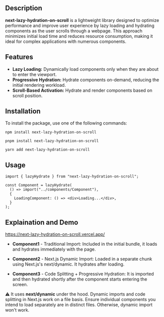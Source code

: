 ## Description
**next-lazy-hydration-on-scroll** is a lightweight library designed to optimize performance and improve user experience by lazy loading and hydrating components as the user scrolls through a webpage. This approach minimizes initial load time and reduces resource consumption, making it ideal for complex applications with numerous components.

## Features
- **Lazy Loading:** Dynamically load components only when they are about to enter the viewport.
- **Progressive Hydration:** Hydrate components on-demand, reducing the initial rendering workload.
- **Scroll-Based Activation:** Hydrate and render components based on scroll position.

## Installation
To install the package, use one of the following commands:

```
npm install next-lazy-hydration-on-scroll

pnpm install next-lazy-hydration-on-scroll

yarn add next-lazy-hydration-on-scroll
```

## Usage
```
import { lazyHydrate } from "next-lazy-hydration-on-scroll";

const Component = lazyHydrate(
  () => import("../components/Component"),
  {
    LoadingComponent: () => <div>Loading...</div>,
  }
);
```

## Explaination and Demo
https://next-lazy-hydration-on-scroll.vercel.app/

- **Component1** - Traditional Import: Included in the initial bundle, it loads and hydrates immediately with the page. 

- **Component2** - Next.js Dynamic Import: Loaded in a separate chunk using Next.js's next/dynamic. It hydrates after loading. 

- **Component3** - Code Splitting + Progressive Hydration: It is imported and then hydrated shortly after the component starts entering the screen.
  
⚠️ It uses **next/dynamic** under the hood. Dynamic imports and code splitting in Next.js work on a file basis. Ensure individual components you intend to load separately are in distinct files. Otherwise, dynamic import won't work. 
